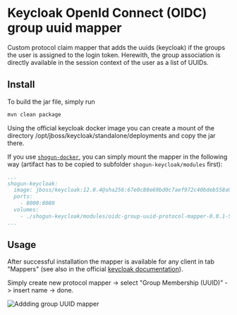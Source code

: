 # Keycloak OpenId Connect (OIDC) group uuid mapper
Custom protocol claim mapper that adds the uuids (keycloak) if the groups the user is assigned to the login token.
Herewith, the group association is directly available in the session context of the user as a list of UUIDs.

## Install
To build the jar file, simply run
```bash
mvn clean package
```

Using the official keycloak docker image you can create a mount of the directory /opt/jboss/keycloak/standalone/deployments and copy the jar there.

If you use [`shogun-docker`](https://github.com/terrestris/shogun-docker), you can simply mount the mapper in the following way (artifact has to be copied to subfolder `shogun-keycloak/modules` first):
```yaml
...
shogun-keycloak:
  image: jboss/keycloak:12.0.4@sha256:67e0c88e69bd0c7aef972c40bdeb558a974013a28b3668ca790ed63a04d70584
  ports:
    - 8000:8080
  volumes:
    - ./shogun-keycloak/modules/oidc-group-uuid-protocol-mapper-0.0.1-SNAPSHOT.jar:/opt/jboss/keycloak/standalone/deployments/oidc-group-uuid-protocol-mapper.jar
...
```

## Usage
After successful installation the mapper is available for any client in tab "Mappers" (see also in the official [keycloak documentation](https://www.keycloak.org/docs/latest/server_admin/index.html#_protocol-mappers)).

Simply create new protocol mapper -> select "Group Membership (UUID)" -> insert name -> done.

![Addding group UUID mapper](https://to.be.defined)

